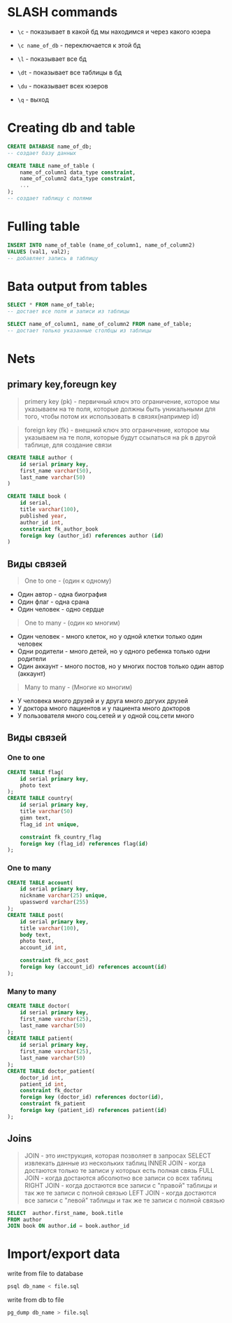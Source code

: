 # SLASH commands
* `\с` - показывает в какой бд мы находимся и через какого юзера

* `\с name_of_db` - переключается к этой бд

* `\l` - показывает все бд

* `\dt` - показывает все таблицы в бд

* `\du` - показывает всех юзеров

* `\q` - выход

# Creating db and table
```sql
CREATE DATABASE name_of_db; 
-- создает базу данных
```

```sql
CREATE TABLE name_of_table (
    name_of_column1 data_type constraint,
    name_of_column2 data_type constraint,
    ...
); 
-- создает таблицу с полями
```
# Fulling table
```sql
INSERT INTO name_of_table (name_of_column1, name_of_column2) 
VALUES (val1, val2);
-- добавляет запись в таблицу
```
# Вata output from tables
```sql
SELECT * FROM name_of_table; 
-- достает все поля и записи из таблицы

SELECT name_of_column1, name_of_column2 FROM name_of_table; 
-- достает только указанные столбцы из таблицы
```
# Nets
## primary key,foreugn key
> primery key (pk) - первичный ключ
> это ограничение, которое мы указываем на те поля, 
которые должны быть уникальными для того, чтобы потом их использовать в связях(например id)

> foreign key (fk) - внешний ключ 
> это ограничение, которое мы указываем на те поля,
которые будут ссылаться на pk в другой таблице, для создание связи

```sql
CREATE TABLE author (
    id serial primary key,
    first_name varchar(50),
    last_name varchar(50)
)

CREATE TABLE book (
    id serial,
    title varchar(100),
    published year,
    author_id int,
    constraint fk_author_book
    foreign key (author_id) references author (id)
)
```
## Виды связей
> One to one - (один к одному) 
* Один автор - одна биография 
* Один флаг - одна срана
* Один человек - одно сердце


> One to many - (один ко многим)
* Один  человек - много клеток, но у одной клетки только один человек
* Одни родители - много детей, но у одного ребенка только одни родители
* Один аккаунт - много постов, но у многих постов только один автор (аккаунт)

> Many to many - (Многие ко многим)
* У человека много друзей и у друга много дргуих друзей
* У доктора много пациентов и у пациента много докторов
* У пользователя много соц.сетей и у одной соц.сети много

## Виды связей
### One to one 
```sql
CREATE TABLE flag(
    id serial primary key,
    photo text
);
CREATE TABLE country(
    id serial primary key,
    title varchar(50)
    gimn text,
    flag_id int unique,

    constraint fk_country_flag 
    foreign key (flag_id) references flag(id)
);
```
### One to many
```sql
CREATE TABLE account(
    id serial primary key,
    nickname varchar(25) unique,
    upassword varchar(255)
);
CREATE TABLE post(
    id serial primary key,
    title varchar(100),
    body text,
    photo text,
    account_id int,

    constraint fk_acc_post
    foreign key (account_id) references account(id)
);
```
### Many to many
```sql
CREATE TABLE doctor(
    id serial primary key,
    first_name varchar(25),
    last_name varchar(50)
);
CREATE TABLE patient(
    id serial primary key,
    first_name varchar(25),
    last_name varchar(50)
);
CREATE TABLE doctor_patient(
    doctor_id int, 
    patient_id int,
    constraint fk_doctor
    foreign key (doctor_id) references doctor(id),
    constraint fk_patient
    foreign key (patient_id) references patient(id)
);
```


## Joins
> JOIN - это инструкция, которая позволяет в запросах SELECT извлекать данные из 
нескольких таблиц
> INNER JOIN - когда достаются только те записи у которых есть полная связь
> FULL JOIN -  когда достаются абсолютно все записи со всех таблиц
> RIGHT JOIN - когда достаются все записи с "правой" таблицы и так же те записи с полной связью
> LEFT JOIN - когда достаются все записи с "левой" таблицы и так же те записи с полной связью

```sql
SELECT  author.first_name, book.title
FROM author 
JOIN book ON author.id = book.author_id
```
# Import/export data
write from file to database
```bash
psql db_name < file.sql
```
write from db to file
```bash
pg_dump db_name > file.sql
```